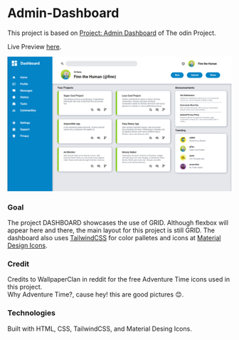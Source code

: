 # Admin-Dashboard

This project is based on [Project: Admin Dashboard](https://www.theodinproject.com/lessons/node-path-intermediate-html-and-css-admin-dashboard) of The odin Project. </br>

Live Preview [here](). </br>

![dashboard](images/proj.png) </br>

### Goal

The project DASHBOARD showcases the use of GRID. Although flexbox will appear here and there, the main layout
for this project is still GRID. The dashboard also uses [TailwindCSS](https://tailwindcss.com/docs/customizing-colors) for color palletes and  icons at [Material Design Icons](https://pictogrammers.com/library/mdi/).

### Credit

Credits to WallpaperClan in reddit for the free Adventure Time icons used in this project. </br>
Why Adventure Time?, cause hey! this are good pictures 😊. 


### Technologies

Built with HTML, CSS, TailwindCSS, and Material Desing Icons.



